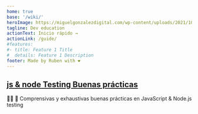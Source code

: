 ```yaml
---
home: true
base: '/wiki/'
heroImage: https://miguelgonzalezdigital.com/wp-content/uploads/2021/10/webdesign-vps.gif
tagline: Dev education
actionText: Inicio rápido →
actionLink: /guide/
#features:
#- title: Feature 1 Title
#  details: Feature 1 Description
footer: Made by Ruben with ❤️
---
```


<div class="features">
  <div class="feature">
    <h2>
      <a href="https://github.com/goldbergyoni/javascript-testing-best-practices/blob/master/readme-es.md" target="_blank">js & node Testing Buenas prácticas</a>
    </h2>
    <p>📗🌐 🚢 Comprensivas y exhaustivas buenas prácticas en JavaScript & Node.js testing</p>
  </div>
</div>
